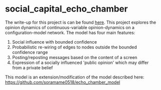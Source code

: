 # social_capital_echo_chamber
The write-up for this project is can be found [here](https://github.com/erikweis/social_capital_echo_chamber/blob/master/social_capital_echo_chambers.ipynb). This project explores the opinion dynamics of continuous-variable opinion-dynamics on a configuration-model network. The model has four main features:
1. Social influence with bounded confidence
2. Probabilistic re-wiring of edges to nodes outside the bounded confidence range
3. Posting/reposting messages based on the content of a screen
4. Expression of a socially influenced 'public opinion' which may differ from a private belief

This model is an extension/modification of the model described here:
https://github.com/soramame0518/echo_chamber_model
